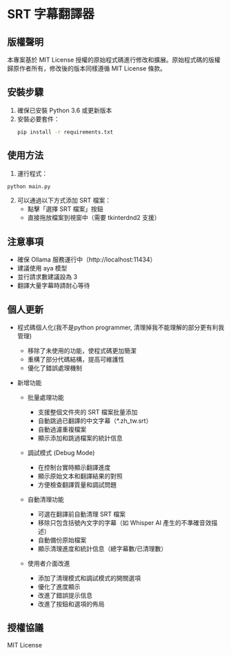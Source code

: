 # SRT 字幕翻譯器

## 版權聲明
本專案基於 MIT License 授權的原始程式碼進行修改和擴展。原始程式碼的版權歸原作者所有，修改後的版本同樣遵循 MIT License 條款。

## 安裝步驟

1. 確保已安裝 Python 3.6 或更新版本
2. 安裝必要套件：
   ```bash
   pip install -r requirements.txt
   ```

## 使用方法

1. 運行程式：
```bash
python main.py
```

2. 可以通過以下方式添加 SRT 檔案：
   - 點擊「選擇 SRT 檔案」按鈕
   - 直接拖放檔案到視窗中（需要 tkinterdnd2 支援）

## 注意事項

- 確保 Ollama 服務運行中（http://localhost:11434）
- 建議使用 aya 模型
- 並行請求數建議設為 3
- 翻譯大量字幕時請耐心等待

## 個人更新
   - 程式碼個人化(我不是python programmer, 清理掉我不能理解的部分更有利我管理)
     - 移除了未使用的功能，使程式碼更加簡潔
     - 重構了部分代碼結構，提高可維護性
     - 優化了錯誤處理機制
   
   - 新增功能
     - 批量處理功能
       - 支援整個文件夾的 SRT 檔案批量添加
       - 自動跳過已翻譯的中文字幕（*.zh_tw.srt）
       - 自動過濾重複檔案
       - 顯示添加和跳過檔案的統計信息
     
     - 調試模式 (Debug Mode)
       - 在控制台實時顯示翻譯進度
       - 顯示原始文本和翻譯結果的對照
       - 方便檢查翻譯質量和調試問題
     
     - 自動清理功能
       - 可選在翻譯前自動清理 SRT 檔案
       - 移除只包含括號內文字的字幕（如 Whisper AI 產生的不準確音效描述）
       - 自動備份原始檔案
       - 顯示清理進度和統計信息（總字幕數/已清理數）
     
     - 使用者介面改進
       - 添加了清理模式和調試模式的開關選項
       - 優化了進度顯示
       - 改進了錯誤提示信息
       - 改進了按鈕和選項的佈局

## 授權協議

MIT License